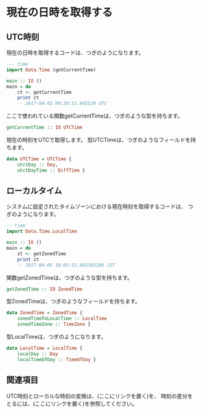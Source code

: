 現在の日時を取得する
====================

UTC時刻
-------

現在の日時を取得するコードは、つぎのようになります。

```haskell
--- time
import Data.Time (getCurrentTime)

main :: IO ()
main = do
	ct <- getCurrentTime
	print ct
	-- 2017-04-03 04:28:31.845529 UTC
```

ここで使われている関数getCurrentTimeは、つぎのような型を持ちます。

```haskell
getCurrentTime :: IO UTCTime
```

現在の時刻をUTCで取得します。
型UTCTimeは、つぎのようなフィールドを持ちます。

```haskell
data UTCTime = UTCTime {
	utctDay :: Day,
	utctDayTime :: DiffTime }
```

ローカルタイム
--------------

システムに設定されたタイムゾーンにおける現在時刻を取得するコードは、
つぎのようになります。

```haskell
-- time
import Data.Time.LocalTime

main :: IO ()
main = do
	zt <- getZonedTime
	print zt
	-- 2017-04-05 10:05:52.483393209 JST
```

関数getZonedTimeは、つぎのような型を持ちます。

```haskell
getZonedTime :: IO ZonedTime
```

型ZonedTimeは、つぎのようなフィールドを持ちます。

```haskell
data ZonedTime = ZonedTime {
	zonedTimeToLocalTime :: LocalTime
	zonedTimeZone :: TimeZone }
```

型LocalTimeは、つぎのようになります。

```haskell
data LocalTime = LocalTime {
	localDay :: Day
	localTimeOfDay :: TimeOfDay }
```

関連項目
--------

UTC時刻とローカルな時刻の変換は、(ここにリンクを置く)を、
時刻の差分をとるには、(ここにリンクを置く)を参照してください。
